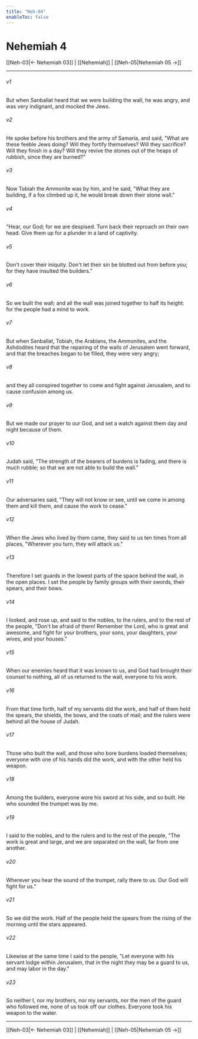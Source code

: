 ```yaml
---
title: "Neh-04"
enableToc: false
---
```

# Nehemiah 4

[[Neh-03|← Nehemiah 03]] | [[Nehemiah]] | [[Neh-05|Nehemiah 05 →]]
***



###### v1 
But when Sanballat heard that we were building the wall, he was angry, and was very indignant, and mocked the Jews. 

###### v2 
He spoke before his brothers and the army of Samaria, and said, "What are these feeble Jews doing? Will they fortify themselves? Will they sacrifice? Will they finish in a day? Will they revive the stones out of the heaps of rubbish, since they are burned?" 

###### v3 
Now Tobiah the Ammonite was by him, and he said, "What they are building, if a fox climbed up it, he would break down their stone wall." 

###### v4 
"Hear, our God; for we are despised. Turn back their reproach on their own head. Give them up for a plunder in a land of captivity. 

###### v5 
Don't cover their iniquity. Don't let their sin be blotted out from before you; for they have insulted the builders." 

###### v6 
So we built the wall; and all the wall was joined together to half its height: for the people had a mind to work. 

###### v7 
But when Sanballat, Tobiah, the Arabians, the Ammonites, and the Ashdodites heard that the repairing of the walls of Jerusalem went forward, and that the breaches began to be filled, they were very angry; 

###### v8 
and they all conspired together to come and fight against Jerusalem, and to cause confusion among us. 

###### v9 
But we made our prayer to our God, and set a watch against them day and night because of them. 

###### v10 
Judah said, "The strength of the bearers of burdens is fading, and there is much rubble; so that we are not able to build the wall." 

###### v11 
Our adversaries said, "They will not know or see, until we come in among them and kill them, and cause the work to cease." 

###### v12 
When the Jews who lived by them came, they said to us ten times from all places, "Wherever you turn, they will attack us." 

###### v13 
Therefore I set guards in the lowest parts of the space behind the wall, in the open places. I set the people by family groups with their swords, their spears, and their bows. 

###### v14 
I looked, and rose up, and said to the nobles, to the rulers, and to the rest of the people, "Don't be afraid of them! Remember the Lord, who is great and awesome, and fight for your brothers, your sons, your daughters, your wives, and your houses." 

###### v15 
When our enemies heard that it was known to us, and God had brought their counsel to nothing, all of us returned to the wall, everyone to his work. 

###### v16 
From that time forth, half of my servants did the work, and half of them held the spears, the shields, the bows, and the coats of mail; and the rulers were behind all the house of Judah. 

###### v17 
Those who built the wall, and those who bore burdens loaded themselves; everyone with one of his hands did the work, and with the other held his weapon. 

###### v18 
Among the builders, everyone wore his sword at his side, and so built. He who sounded the trumpet was by me. 

###### v19 
I said to the nobles, and to the rulers and to the rest of the people, "The work is great and large, and we are separated on the wall, far from one another. 

###### v20 
Wherever you hear the sound of the trumpet, rally there to us. Our God will fight for us." 

###### v21 
So we did the work. Half of the people held the spears from the rising of the morning until the stars appeared. 

###### v22 
Likewise at the same time I said to the people, "Let everyone with his servant lodge within Jerusalem, that in the night they may be a guard to us, and may labor in the day." 

###### v23 
So neither I, nor my brothers, nor my servants, nor the men of the guard who followed me, none of us took off our clothes. Everyone took his weapon to the water.

***
[[Neh-03|← Nehemiah 03]] | [[Nehemiah]] | [[Neh-05|Nehemiah 05 →]]
